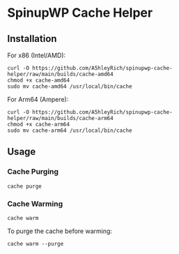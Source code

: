 # SpinupWP Cache Helper

## Installation

For x86 (Intel/AMD):

```shell
curl -O https://github.com/A5hleyRich/spinupwp-cache-helper/raw/main/builds/cache-amd64
chmod +x cache-amd64
sudo mv cache-amd64 /usr/local/bin/cache
```

For Arm64 (Ampere):

```shell
curl -O https://github.com/A5hleyRich/spinupwp-cache-helper/raw/main/builds/cache-arm64
chmod +x cache-arm64
sudo mv cache-arm64 /usr/local/bin/cache
```

## Usage

### Cache Purging

```shell
cache purge
```

### Cache Warming

```shell
cache warm
```

To purge the cache before warming:

```shell
cache warm --purge
```
